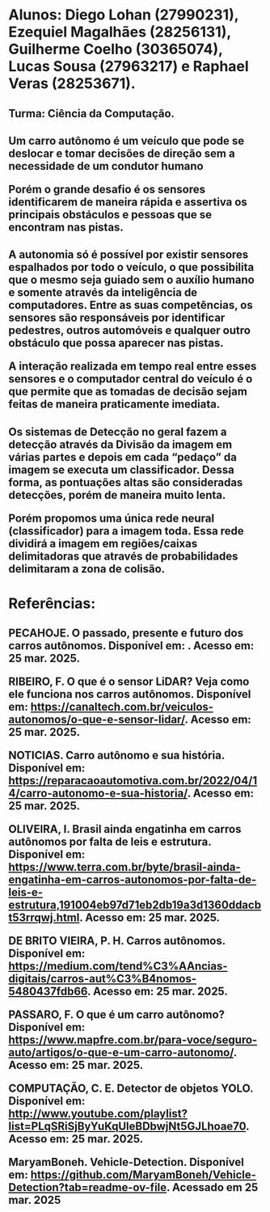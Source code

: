 <h1>Alunos: Diego Lohan (27990231), Ezequiel Magalhães (28256131), Guilherme Coelho (30365074), Lucas Sousa (27963217) e Raphael Veras (28253671).</h1>
<h2>Turma: Ciência da Computação.</h2>

<h2>Um carro autônomo é um veículo que pode se deslocar e tomar decisões de direção sem a necessidade de um condutor humano

Porém o grande desafio é os sensores identificarem de maneira rápida e assertiva os principais obstáculos e pessoas que se encontram nas pistas.</h2>

<h2>A autonomia só é possível por existir sensores espalhados por todo o veículo, o que possibilita que o mesmo seja guiado sem o auxílio humano e somente através da inteligência de computadores. Entre as suas competências, os sensores são responsáveis por identificar pedestres, outros automóveis e qualquer outro obstáculo que possa aparecer nas pistas.

A interação realizada em tempo real entre esses sensores e o computador central do veículo é o que permite que as tomadas de decisão sejam feitas de maneira praticamente imediata.</h2>

<h2>Os sistemas de Detecção no geral fazem a detecção através da Divisão da imagem em várias partes e depois em cada “pedaço” da imagem se executa um classificador. Dessa forma, as pontuações altas são consideradas detecções, porém de maneira muito lenta.

Porém propomos uma única rede neural (classificador) para a imagem toda. Essa rede dividirá a imagem em regiões/caixas delimitadoras que através de probabilidades delimitaram a zona de colisão.</h2>

<h1>Referências:</h1>
<h2>PECAHOJE. O passado, presente e futuro dos carros autônomos. Disponível em: <https://blog.pecahoje.com.br/carros-autonomos/>. Acesso em: 25 mar. 2025.

RIBEIRO, F. O que é o sensor LiDAR? Veja como ele funciona nos carros autônomos. Disponível em: <https://canaltech.com.br/veiculos-autonomos/o-que-e-sensor-lidar/>. Acesso em: 25 mar. 2025.

NOTICIAS. Carro autônomo e sua história. Disponível em: <https://reparacaoautomotiva.com.br/2022/04/14/carro-autonomo-e-sua-historia/>. Acesso em: 25 mar. 2025.

OLIVEIRA, I. Brasil ainda engatinha em carros autônomos por falta de leis e estrutura. Disponível em: <https://www.terra.com.br/byte/brasil-ainda-engatinha-em-carros-autonomos-por-falta-de-leis-e-estrutura,191004eb97d71eb2db19a3d1360ddacbt53rrqwj.html>. Acesso em: 25 mar. 2025.

DE BRITO VIEIRA, P. H. Carros autônomos. Disponível em: <https://medium.com/tend%C3%AAncias-digitais/carros-aut%C3%B4nomos-5480437fdb66>. Acesso em: 25 mar. 2025.

PASSARO, F. O que é um carro autônomo? Disponível em: <https://www.mapfre.com.br/para-voce/seguro-auto/artigos/o-que-e-um-carro-autonomo/>. Acesso em: 25 mar. 2025.

COMPUTAÇÃO, C. E. Detector de objetos YOLO. Disponível em: <http://www.youtube.com/playlist?list=PLqSRiSjByYuKqUleBDbwjNt5GJLhoae70>. Acesso em: 25 mar. 2025.

MaryamBoneh. Vehicle-Detection. Disponível em: <https://github.com/MaryamBoneh/Vehicle-Detection?tab=readme-ov-file>. Acessado em 25 mar. 2025</h2>
